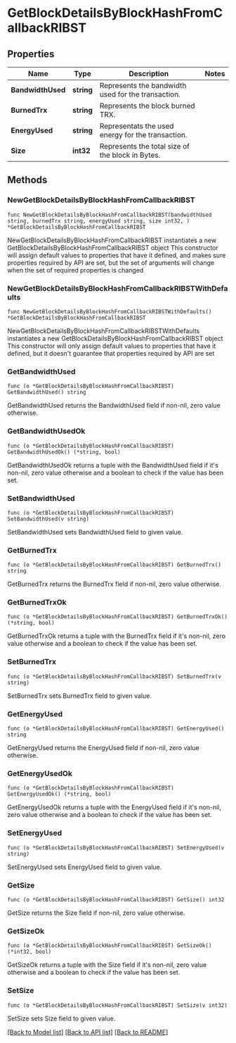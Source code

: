 # GetBlockDetailsByBlockHashFromCallbackRIBST

## Properties

Name | Type | Description | Notes
------------ | ------------- | ------------- | -------------
**BandwidthUsed** | **string** | Represents the bandwidth used for the transaction. | 
**BurnedTrx** | **string** | Represents the block burned TRX. | 
**EnergyUsed** | **string** | Representats the used energy for the transaction. | 
**Size** | **int32** | Represents the total size of the block in Bytes. | 

## Methods

### NewGetBlockDetailsByBlockHashFromCallbackRIBST

`func NewGetBlockDetailsByBlockHashFromCallbackRIBST(bandwidthUsed string, burnedTrx string, energyUsed string, size int32, ) *GetBlockDetailsByBlockHashFromCallbackRIBST`

NewGetBlockDetailsByBlockHashFromCallbackRIBST instantiates a new GetBlockDetailsByBlockHashFromCallbackRIBST object
This constructor will assign default values to properties that have it defined,
and makes sure properties required by API are set, but the set of arguments
will change when the set of required properties is changed

### NewGetBlockDetailsByBlockHashFromCallbackRIBSTWithDefaults

`func NewGetBlockDetailsByBlockHashFromCallbackRIBSTWithDefaults() *GetBlockDetailsByBlockHashFromCallbackRIBST`

NewGetBlockDetailsByBlockHashFromCallbackRIBSTWithDefaults instantiates a new GetBlockDetailsByBlockHashFromCallbackRIBST object
This constructor will only assign default values to properties that have it defined,
but it doesn't guarantee that properties required by API are set

### GetBandwidthUsed

`func (o *GetBlockDetailsByBlockHashFromCallbackRIBST) GetBandwidthUsed() string`

GetBandwidthUsed returns the BandwidthUsed field if non-nil, zero value otherwise.

### GetBandwidthUsedOk

`func (o *GetBlockDetailsByBlockHashFromCallbackRIBST) GetBandwidthUsedOk() (*string, bool)`

GetBandwidthUsedOk returns a tuple with the BandwidthUsed field if it's non-nil, zero value otherwise
and a boolean to check if the value has been set.

### SetBandwidthUsed

`func (o *GetBlockDetailsByBlockHashFromCallbackRIBST) SetBandwidthUsed(v string)`

SetBandwidthUsed sets BandwidthUsed field to given value.


### GetBurnedTrx

`func (o *GetBlockDetailsByBlockHashFromCallbackRIBST) GetBurnedTrx() string`

GetBurnedTrx returns the BurnedTrx field if non-nil, zero value otherwise.

### GetBurnedTrxOk

`func (o *GetBlockDetailsByBlockHashFromCallbackRIBST) GetBurnedTrxOk() (*string, bool)`

GetBurnedTrxOk returns a tuple with the BurnedTrx field if it's non-nil, zero value otherwise
and a boolean to check if the value has been set.

### SetBurnedTrx

`func (o *GetBlockDetailsByBlockHashFromCallbackRIBST) SetBurnedTrx(v string)`

SetBurnedTrx sets BurnedTrx field to given value.


### GetEnergyUsed

`func (o *GetBlockDetailsByBlockHashFromCallbackRIBST) GetEnergyUsed() string`

GetEnergyUsed returns the EnergyUsed field if non-nil, zero value otherwise.

### GetEnergyUsedOk

`func (o *GetBlockDetailsByBlockHashFromCallbackRIBST) GetEnergyUsedOk() (*string, bool)`

GetEnergyUsedOk returns a tuple with the EnergyUsed field if it's non-nil, zero value otherwise
and a boolean to check if the value has been set.

### SetEnergyUsed

`func (o *GetBlockDetailsByBlockHashFromCallbackRIBST) SetEnergyUsed(v string)`

SetEnergyUsed sets EnergyUsed field to given value.


### GetSize

`func (o *GetBlockDetailsByBlockHashFromCallbackRIBST) GetSize() int32`

GetSize returns the Size field if non-nil, zero value otherwise.

### GetSizeOk

`func (o *GetBlockDetailsByBlockHashFromCallbackRIBST) GetSizeOk() (*int32, bool)`

GetSizeOk returns a tuple with the Size field if it's non-nil, zero value otherwise
and a boolean to check if the value has been set.

### SetSize

`func (o *GetBlockDetailsByBlockHashFromCallbackRIBST) SetSize(v int32)`

SetSize sets Size field to given value.



[[Back to Model list]](../README.md#documentation-for-models) [[Back to API list]](../README.md#documentation-for-api-endpoints) [[Back to README]](../README.md)


